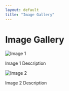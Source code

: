 ```yaml
---
layout: default
title: "Image Gallery"
---
```


# Image Gallery

<div class="gallery">
    <div class="gallery-item">
        <img src="path/to/your/image1.jpg" alt="Image 1">
        <p>Image 1 Description</p>
    </div>
    <div class="gallery-item">
        <img src="path/to/your/image2.jpg" alt="Image 2">
        <p>Image 2 Description</p>
    </div>
    <!-- Add more images as needed -->
</div>

